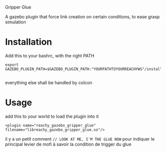 Gripper Glue

A gazebo plugin that force link creation on certain conditions, to ease grasp simulation

# Installation
Add this to your bashrc, with the right PATH

```
export GAZEBO_PLUGIN_PATH=$GAZEBO_PLUGIN_PATH:"YOURPATHTOYOURREACHYWS"/install/reachy_gazebo_gripper_glue/lib


```


everything else shall be handled by colcon

# Usage

add this to your world to load the plugin into it
```commandline
<plugin name="reachy_gazebo_gripper_glue" filename="libreachy_gazebo_gripper_glue.so"/>

```


il y a un petit comment `// LOOK AT ME, I'M THE GLUE NOW` pour indiquer le principal levier de mofi à savoir la condition de trigger du glue
